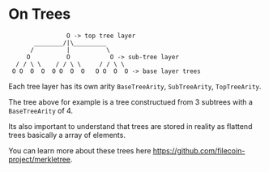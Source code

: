 # On Trees

```
                O -> top tree layer
       ________/|\_________ 
      /         |          \
     O          O           O -> sub-tree layer
  / / \ \    / / \ \     / / \ \
 O O  O  O  O O  O  O   O O  O  O -> base layer trees
```

Each tree layer has its own arity `BaseTreeArity`, `SubTreeArity`, `TopTreeArity`.

The tree above for example is a tree constructued from 3 subtrees with a `BaseTreeArity` of 4.

Its also important to understand that trees are stored in reality as flattend trees basically a array of elements.

You can learn more about these trees here https://github.com/filecoin-project/merkletree.
